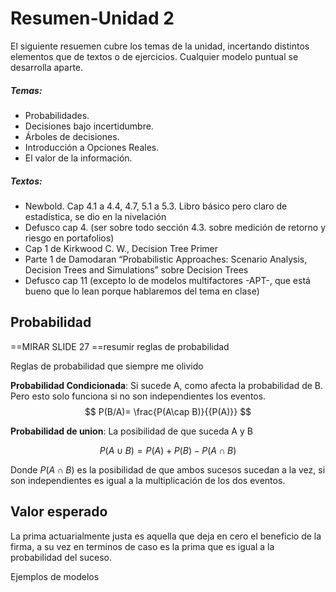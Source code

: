 # Resumen-Unidad 2
El siguiente resuemen cubre los temas de la unidad, incertando distintos elementos que de textos o de ejercicios. Cualquier modelo puntual se desarrolla aparte.

##### Temas:
- Probabilidades. 
- Decisiones bajo incertidumbre. 
- Árboles de decisiones. 
- Introducción a Opciones Reales. 
- El valor de la información.

##### Textos:
- Newbold. Cap 4.1 a 4.4, 4.7, 5.1 a 5.3. Libro básico pero claro de estadística, se dio en la nivelación  
- Defusco cap 4. (ser sobre todo sección 4.3. sobre medición de retorno y riesgo en portafolios) 
- Cap 1 de Kirkwood C. W., Decision Tree Primer 
- Parte 1 de Damodaran “Probabilistic Approaches: Scenario Analysis, Decision Trees and Simulations” sobre Decision Trees 
-  Defusco cap 11 (excepto lo de modelos multifactores -APT-, que está bueno que lo lean porque hablaremos del tema en clase)




## Probabilidad
==MIRAR SLIDE 27 ==resumir reglas de probabilidad 

Reglas de probabilidad que siempre me olivido

**Probabilidad Condicionada**: Si sucede A, como afecta la probabilidad de B. Pero esto solo funciona si no son independientes los eventos.
$$
P(B/A)= \frac{P(A\cap B)}{{P(A)}}
$$

**Probabilidad de union**: La posibilidad de que suceda A y B

$$
P(A\cup B) = P(A)+P(B)- P(A\cap B)
$$

Donde $P(A\cap B)$ es la posibilidad de que ambos sucesos sucedan a la vez, si son independientes es igual a la multiplicación de los dos eventos. 



## Valor esperado 
La prima actuarialmente justa es aquella que deja en cero el beneficio de la firma, a su vez en terminos de caso es la prima que es igual a la probabilidad del suceso.

Ejemplos de modelos 

